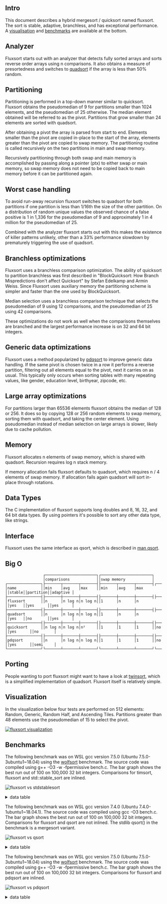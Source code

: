 Intro
-----
This document describes a hybrid mergesort / quicksort named fluxsort. The sort is stable, adaptive, branchless, and has exceptional performance. A [visualisation](https://github.com/scandum/fluxsort#visualization) and [benchmarks](https://github.com/scandum/fluxsort#benchmarks) are available at the bottom.

Analyzer
--------
Fluxsort starts out with an analyzer that detects fully sorted arrays and sorts reverse order arrays using n comparisons. It also obtains a measure of presortedness and switches to [quadsort](https://github.com/scandum/quadsort) if the array is less than 50% random.

Partitioning
------------
Partitioning is performed in a top-down manner similar to quicksort. Fluxsort obtains the pseudomedian of 9 for partitions smaller than 1024 elements, and the pseudomedian of 25 otherwise. The median element obtained will be referred to as the pivot. Partitions that grow smaller than 24 elements are sorted with quadsort.

After obtaining a pivot the array is parsed from start to end. Elements smaller than the pivot are copied in-place to the start of the array, elements greater than the pivot are copied to swap memory. The partitioning routine is called recursively on the two partitions in main and swap memory.

Recursively partitioning through both swap and main memory is accomplished by passing along a pointer (ptx) to either swap or main memory, so swap memory does not need to be copied back to main memory before it can be partitioned again.

Worst case handling
-------------------
To avoid run-away recursion fluxsort switches to quadsort for both partitions if one partition is less than 1/16th the size of the other partition. On a distribution of random unique values the observed chance of a false positive is 1 in 1,336 for the pseudomedian of 9 and approximately 1 in 4 million for the pseudomedian of 25.

Combined with the analyzer fluxsort starts out with this makes the existence of killer patterns unlikely, other than a 33% performance slowdown by prematurely triggering the use of quadsort.

Branchless optimizations
------------------------
Fluxsort uses a branchless comparison optimization. The ability of quicksort to partition branchless was first described in "BlockQuicksort: How Branch Mispredictions don't affect Quicksort" by Stefan Edelkamp and Armin Weiss. Since Fluxsort uses auxiliary memory the partitioning scheme is simpler and faster than the one used by BlockQuicksort.

Median selection uses a branchless comparison technique that selects the pseudomedian of 9 using 12 comparisons, and the pseudomedian of 25 using 42 comparisons.

These optimizations do not work as well when the comparisons themselves are branched and the largest performance increase is on 32 and 64 bit integers.

Generic data optimizations
--------------------------
Fluxsort uses a method popularized by [pdqsort](https://github.com/orlp/pdqsort) to improve generic data handling. If the same pivot is chosen twice in a row it performs a reverse partition, filtering out all elements equal to the pivot, next it carries on as usual. This typically only occurs when sorting tables with many repeating values, like gender, education level, birthyear, zipcode, etc.

Large array optimizations
-------------------------
For partitions larger than 65536 elements fluxsort obtains the median of 128 or 256. It does so by copying 128 or 256 random elements to swap memory, sorting them with quadsort, and taking the center element. Using pseudomedian instead of median selection on large arrays is slower, likely due to cache pollution.

Memory
------
Fluxsort allocates n elements of swap memory, which is shared with quadsort. Recursion requires log n stack memory.

If memory allocation fails fluxsort defaults to quadsort, which requires n / 4 elements of swap memory. If allocation fails again quadsort will sort in-place through rotations.

Data Types
----------
The C implementation of fluxsort supports long doubles and 8, 16, 32, and 64 bit data types. By using pointers it's possible to sort any other data type, like strings.

Interface
---------
Fluxsort uses the same interface as qsort, which is described in [man qsort](https://man7.org/linux/man-pages/man3/qsort.3p.html).

Big O
-----
```cobol
                 ┌───────────────────────┐┌───────────────────────┐
                 │comparisons            ││swap memory            │
┌───────────────┐├───────┬───────┬───────┤├───────┬───────┬───────┤┌──────┐┌─────────┐┌─────────┐
│name           ││min    │avg    │max    ││min    │avg    │max    ││stable││partition││adaptive │
├───────────────┤├───────┼───────┼───────┤├───────┼───────┼───────┤├──────┤├─────────┤├─────────┤
│fluxsort       ││n      │n log n│n log n││1      │n      │n      ││yes   ││yes      ││yes      │
├───────────────┤├───────┼───────┼───────┤├───────┼───────┼───────┤├──────┤├─────────┤├─────────┤
│quadsort       ││n      │n log n│n log n││1      │n      │n      ││yes   ││no       ││yes      │
├───────────────┤├───────┼───────┼───────┤├───────┼───────┼───────┤├──────┤├─────────┤├─────────┤
│quicksort      ││n log n│n log n│n²     ││1      │1      │1      ││no    ││yes      ││no       │
├───────────────┤├───────┼───────┼───────┤├───────┼───────┼───────┤├──────┤├─────────┤├─────────┤
│pdqsort        ││n      │n log n│n log n││1      │1      │1      ││no    ││yes      ││semi     │
└───────────────┘└───────┴───────┴───────┘└───────┴───────┴───────┘└──────┘└─────────┘└─────────┘
```

Porting
-------
People wanting to port fluxsort might want to have a look at [twinsort](https://github.com/scandum/twinsort), which is a simplified implementation of quadsort. Fluxsort itself is relatively simple.

Visualization
-------------
In the visualization below four tests are performed on 512 elements: Random, Generic, Random Half, and Ascending Tiles. Partitions greater than 48 elements use the pseudomedian of 15 to select the pivot.

[![fluxsort visualization](https://github.com/scandum/fluxsort/blob/main/images/fluxsort.gif)](https://youtu.be/pXPrCTi-gRE)

Benchmarks
----------

The following benchmark was on WSL gcc version 7.5.0 (Ubuntu 7.5.0-3ubuntu1~18.04) using the [wolfsort](https://github.com/scandum/wolfsort) benchmark.
The source code was compiled using g++ -O3 -w -fpermissive bench.c. The bar graph shows the best run out of 100 on 100,000 32 bit integers. Comparisons for timsort, fluxsort and std::stable_sort are inlined.

![fluxsort vs stdstablesort](https://github.com/scandum/fluxsort/blob/main/images/fluxsort_vs_stdstablesort.png)

<details><summary>data table</summary>

|      Name |    Items | Type |     Best |  Average |     Loops | Samples |     Distribution |
| --------- | -------- | ---- | -------- | -------- | --------- | ------- | ---------------- |
|stablesort |   100000 |   64 | 0.006139 | 0.006172 |         1 |     100 |     random order |
|  fluxsort |   100000 |   64 | 0.001904 | 0.001946 |         1 |     100 |     random order |
|   timsort |   100000 |   64 | 0.007677 | 0.007715 |         1 |     100 |     random order |

|      Name |    Items | Type |     Best |  Average |     Loops | Samples |     Distribution |
| --------- | -------- | ---- | -------- | -------- | --------- | ------- | ---------------- |
|stablesort |   100000 |   32 | 0.006000 | 0.006031 |         1 |     100 |     random order |
|  fluxsort |   100000 |   32 | 0.001812 | 0.001828 |         1 |     100 |     random order |
|   timsort |   100000 |   32 | 0.007627 | 0.007654 |         1 |     100 |     random order |
|           |          |      |          |          |           |         |                  |
|stablesort |   100000 |   32 | 0.003849 | 0.003884 |         1 |     100 |     random % 100 |
|  fluxsort |   100000 |   32 | 0.000677 | 0.000689 |         1 |     100 |     random % 100 |
|   timsort |   100000 |   32 | 0.005575 | 0.005603 |         1 |     100 |     random % 100 |
|           |          |      |          |          |           |         |                  |
|stablesort |   100000 |   32 | 0.000806 | 0.000846 |         1 |     100 |        ascending |
|  fluxsort |   100000 |   32 | 0.000046 | 0.000046 |         1 |     100 |        ascending |
|   timsort |   100000 |   32 | 0.000070 | 0.000070 |         1 |     100 |        ascending |
|           |          |      |          |          |           |         |                  |
|stablesort |   100000 |   32 | 0.001484 | 0.001524 |         1 |     100 |    ascending saw |
|  fluxsort |   100000 |   32 | 0.000813 | 0.000819 |         1 |     100 |    ascending saw |
|   timsort |   100000 |   32 | 0.000870 | 0.000883 |         1 |     100 |    ascending saw |
|           |          |      |          |          |           |         |                  |
|stablesort |   100000 |   32 | 0.000880 | 0.000900 |         1 |     100 |       pipe organ |
|  fluxsort |   100000 |   32 | 0.000370 | 0.000374 |         1 |     100 |       pipe organ |
|   timsort |   100000 |   32 | 0.000183 | 0.000186 |         1 |     100 |       pipe organ |
|           |          |      |          |          |           |         |                  |
|stablesort |   100000 |   32 | 0.000901 | 0.000912 |         1 |     100 |       descending |
|  fluxsort |   100000 |   32 | 0.000057 | 0.000058 |         1 |     100 |       descending |
|   timsort |   100000 |   32 | 0.000090 | 0.000093 |         1 |     100 |       descending |
|           |          |      |          |          |           |         |                  |
|stablesort |   100000 |   32 | 0.001482 | 0.001549 |         1 |     100 |   descending saw |
|  fluxsort |   100000 |   32 | 0.000812 | 0.000817 |         1 |     100 |   descending saw |
|   timsort |   100000 |   32 | 0.000878 | 0.000888 |         1 |     100 |   descending saw |
|           |          |      |          |          |           |         |                  |
|stablesort |   100000 |   32 | 0.002124 | 0.002166 |         1 |     100 |      random tail |
|  fluxsort |   100000 |   32 | 0.000929 | 0.000939 |         1 |     100 |      random tail |
|   timsort |   100000 |   32 | 0.002025 | 0.002044 |         1 |     100 |      random tail |
|           |          |      |          |          |           |         |                  |
|stablesort |   100000 |   32 | 0.003575 | 0.003620 |         1 |     100 |      random half |
|  fluxsort |   100000 |   32 | 0.001622 | 0.001632 |         1 |     100 |      random half |
|   timsort |   100000 |   32 | 0.004042 | 0.004070 |         1 |     100 |      random half |
|           |          |      |          |          |           |         |                  |
|stablesort |   100000 |   32 | 0.001097 | 0.001124 |         1 |     100 |  ascending tiles |
|  fluxsort |   100000 |   32 | 0.001131 | 0.001148 |         1 |     100 |  ascending tiles |
|   timsort |   100000 |   32 | 0.000864 | 0.000907 |         1 |     100 |  ascending tiles |

</details>

The following benchmark was on WSL gcc version 7.4.0 (Ubuntu 7.4.0-1ubuntu1~18.04.1).
The source code was compiled using gcc -O3 bench.c. The bar graph shows the best run out of 100 on 100,000 32 bit integers. Comparisons for fluxsort and qsort are not inlined. The stdlib qsort() in the benchmark is a mergesort variant. 

![fluxsort vs qsort](https://github.com/scandum/fluxsort/blob/main/images/fluxsort_vs_qsort.png)

<details><summary>data table</summary>

|      Name |    Items | Type |     Best |  Average |  Compares | Samples |     Distribution |
| --------- | -------- | ---- | -------- | -------- | --------- | ------- | ---------------- |
|     qsort |   100000 |   64 | 0.016662 | 0.016878 |   1536548 |     100 |    random string |
|  fluxsort |   100000 |   64 | 0.010894 | 0.011155 |   1987272 |     100 |    random string |

|      Name |    Items | Type |     Best |  Average |  Compares | Samples |     Distribution |
| --------- | -------- | ---- | -------- | -------- | --------- | ------- | ---------------- |
|     qsort |   100000 |  128 | 0.018280 | 0.018835 |   1536363 |     100 |     random order |
|  fluxsort |   100000 |  128 | 0.011630 | 0.011728 |   1990256 |     100 |     random order |

|      Name |    Items | Type |     Best |  Average |  Compares | Samples |     Distribution |
| --------- | -------- | ---- | -------- | -------- | --------- | ------- | ---------------- |
|     qsort |   100000 |   64 | 0.009275 | 0.009348 |   1536491 |     100 |     random order |
|  fluxsort |   100000 |   64 | 0.004570 | 0.004614 |   1977809 |     100 |     random order |

|      Name |    Items | Type |     Best |  Average |  Compares | Samples |     Distribution |
| --------- | -------- | ---- | -------- | -------- | --------- | ------- | ---------------- |
|     qsort |   100000 |   32 | 0.008465 | 0.008547 |   1536634 |     100 |     random order |
|  fluxsort |   100000 |   32 | 0.004029 | 0.004081 |   1991219 |     100 |     random order |
|           |          |      |          |          |           |         |                  |
|     qsort |   100000 |   32 | 0.006409 | 0.006470 |   1532465 |     100 |     random % 100 |
|  fluxsort |   100000 |   32 | 0.001423 | 0.001458 |    968722 |     100 |     random % 100 |
|           |          |      |          |          |           |         |                  |
|     qsort |   100000 |   32 | 0.002020 | 0.002132 |    815024 |     100 |  ascending order |
|  fluxsort |   100000 |   32 | 0.000161 | 0.000162 |     99999 |     100 |  ascending order |
|           |          |      |          |          |           |         |                  |
|     qsort |   100000 |   32 | 0.002823 | 0.003056 |    915020 |     100 |    ascending saw |
|  fluxsort |   100000 |   32 | 0.001461 | 0.001478 |    558848 |     100 |    ascending saw |
|           |          |      |          |          |           |         |                  |
|     qsort |   100000 |   32 | 0.002341 | 0.002392 |    884462 |     100 |       pipe organ |
|  fluxsort |   100000 |   32 | 0.000657 | 0.000669 |    404041 |     100 |       pipe organ |
|           |          |      |          |          |           |         |                  |
|     qsort |   100000 |   32 | 0.002466 | 0.002500 |    853904 |     100 | descending order |
|  fluxsort |   100000 |   32 | 0.000154 | 0.000154 |     99999 |     100 | descending order |
|           |          |      |          |          |           |         |                  |
|     qsort |   100000 |   32 | 0.003238 | 0.003418 |    953892 |     100 |   descending saw |
|  fluxsort |   100000 |   32 | 0.001449 | 0.001463 |    570729 |     100 |   descending saw |
|           |          |      |          |          |           |         |                  |
|     qsort |   100000 |   32 | 0.003735 | 0.003837 |   1012028 |     100 |      random tail |
|  fluxsort |   100000 |   32 | 0.002229 | 0.002251 |    681125 |     100 |      random tail |
|           |          |      |          |          |           |         |                  |
|     qsort |   100000 |   32 | 0.005446 | 0.005493 |   1200835 |     100 |      random half |
|  fluxsort |   100000 |   32 | 0.003586 | 0.003628 |   1886276 |     100 |      random half |
|           |          |      |          |          |           |         |                  |
|     qsort |   100000 |   32 | 0.003872 | 0.003919 |   1209200 |     100 |  ascending tiles |
|  fluxsort |   100000 |   32 | 0.003334 | 0.003350 |   1361302 |     100 |  ascending tiles |

</details>

The following benchmark was on WSL gcc version 7.5.0 (Ubuntu 7.5.0-3ubuntu1~18.04) using the [wolfsort](https://github.com/scandum/wolfsort) benchmark.
The source code was compiled using g++ -O3 -w -fpermissive bench.c. The bar graph shows the best run out of 100 on 100,000 32 bit integers. Comparisons for fluxsort and pdqsort are inlined.

![fluxsort vs pdqsort](https://github.com/scandum/fluxsort/blob/main/images/fluxsort_vs_pdqsort.png)

<details><summary>data table</summary>

|      Name |    Items | Type |     Best |  Average |     Loops | Samples |     Distribution |
| --------- | -------- | ---- | -------- | -------- | --------- | ------- | ---------------- |
|   pdqsort |   100000 |   64 | 0.002689 | 0.002718 |         1 |     100 |     random order |
|  fluxsort |   100000 |   64 | 0.002034 | 0.002061 |         1 |     100 |     random order |

|      Name |    Items | Type |     Best |  Average |     Loops | Samples |     Distribution |
| --------- | -------- | ---- | -------- | -------- | --------- | ------- | ---------------- |
|   pdqsort |   100000 |   32 | 0.002680 | 0.002694 |         1 |     100 |     random order |
|  fluxsort |   100000 |   32 | 0.001890 | 0.001906 |         1 |     100 |     random order |
|           |          |      |          |          |           |         |                  |
|   pdqsort |   100000 |   32 | 0.000477 | 0.000483 |         1 |     100 |     random % 100 |
|  fluxsort |   100000 |   32 | 0.000485 | 0.000496 |         1 |     100 |     random % 100 |
|           |          |      |          |          |           |         |                  |
|   pdqsort |   100000 |   32 | 0.001218 | 0.001233 |         1 |     100 |    random % 1000 |
|  fluxsort |   100000 |   32 | 0.000979 | 0.000994 |         1 |     100 |    random % 1000 |
|           |          |      |          |          |           |         |                  |
|   pdqsort |   100000 |   32 | 0.001258 | 0.001268 |         1 |     100 |   square % 10000 |
|  fluxsort |   100000 |   32 | 0.000978 | 0.001041 |         1 |     100 |   square % 10000 |
|           |          |      |          |          |           |         |                  |
|   pdqsort |   100000 |   32 | 0.000084 | 0.000084 |         1 |     100 |        ascending |
|  fluxsort |   100000 |   32 | 0.000046 | 0.000048 |         1 |     100 |        ascending |
|           |          |      |          |          |           |         |                  |
|   pdqsort |   100000 |   32 | 0.003368 | 0.003389 |         1 |     100 |    ascending saw |
|  fluxsort |   100000 |   32 | 0.000855 | 0.000871 |         1 |     100 |    ascending saw |
|           |          |      |          |          |           |         |                  |
|   pdqsort |   100000 |   32 | 0.002829 | 0.002851 |         1 |     100 |       pipe organ |
|  fluxsort |   100000 |   32 | 0.000214 | 0.000220 |         1 |     100 |       pipe organ |
|           |          |      |          |          |           |         |                  |
|   pdqsort |   100000 |   32 | 0.000188 | 0.000191 |         1 |     100 |       descending |
|  fluxsort |   100000 |   32 | 0.000058 | 0.000059 |         1 |     100 |       descending |
|           |          |      |          |          |           |         |                  |
|   pdqsort |   100000 |   32 | 0.002322 | 0.002343 |         1 |     100 |   descending saw |
|  fluxsort |   100000 |   32 | 0.000407 | 0.000422 |         1 |     100 |   descending saw |
|           |          |      |          |          |           |         |                  |
|   pdqsort |   100000 |   32 | 0.002580 | 0.002602 |         1 |     100 |      random tail |
|  fluxsort |   100000 |   32 | 0.001381 | 0.001394 |         1 |     100 |      random tail |
|           |          |      |          |          |           |         |                  |
|   pdqsort |   100000 |   32 | 0.002644 | 0.002662 |         1 |     100 |      random half |
|  fluxsort |   100000 |   32 | 0.001821 | 0.001844 |         1 |     100 |      random half |
|           |          |      |          |          |           |         |                  |
|   pdqsort |   100000 |   32 | 0.002310 | 0.002328 |         1 |     100 |  ascending tiles |
|  fluxsort |   100000 |   32 | 0.001013 | 0.001020 |         1 |     100 |  ascending tiles |

</details>

